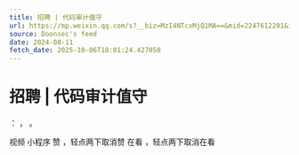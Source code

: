 ```yaml
---
title: 招聘 | 代码审计值守
url: https://mp.weixin.qq.com/s?__biz=MzI4NTcxMjQ1MA==&mid=2247612201&idx=4&sn=2c5b06f59e42a1c681925fe6ff46b39a
source: Doonsec's feed
date: 2024-08-11
fetch_date: 2025-10-06T18:01:24.427050
---
```


# 招聘 | 代码审计值守

：
，
。

视频
小程序
赞
，轻点两下取消赞
在看
，轻点两下取消在看